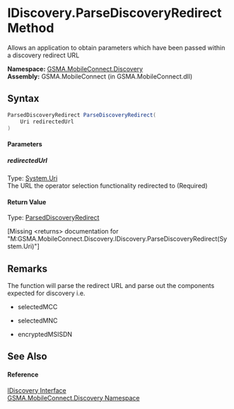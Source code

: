 IDiscovery.ParseDiscoveryRedirect Method
========================================
Allows an application to obtain parameters which have been passed within a discovery redirect URL

**Namespace:** [GSMA.MobileConnect.Discovery][1]  
**Assembly:** GSMA.MobileConnect (in GSMA.MobileConnect.dll)

Syntax
------

```csharp
ParsedDiscoveryRedirect ParseDiscoveryRedirect(
	Uri redirectedUrl
)
```

#### Parameters

##### *redirectedUrl*
Type: [System.Uri][2]  
The URL the operator selection functionality redirected to (Required)

#### Return Value
Type: [ParsedDiscoveryRedirect][3]  

[Missing &lt;returns> documentation for "M:GSMA.MobileConnect.Discovery.IDiscovery.ParseDiscoveryRedirect(System.Uri)"]


Remarks
-------

The function will parse the redirect URL and parse out the components expected for discovery i.e.

- selectedMCC

- selectedMNC

- encryptedMSISDN


See Also
--------

#### Reference
[IDiscovery Interface][4]  
[GSMA.MobileConnect.Discovery Namespace][1]  

[1]: ../README.md
[2]: http://msdn.microsoft.com/en-us/library/txt7706a
[3]: ../ParsedDiscoveryRedirect/README.md
[4]: README.md
[5]: ../../_icons/Help.png